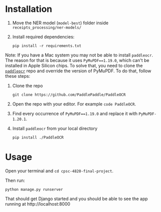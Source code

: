 # Installation

1. Move the NER model (`model-best`) folder inside `receipts_processing/ner-models/`

2. Install required dependencies:
    ```
    pip install -r requirements.txt
    ```

Note: If you have a Mac system you may not be able to install `paddleocr`. The reason for that is because it uses `PyMuPDF==1.19.0`, which can't be installed in Apple Silicon chips. To solve that, you need to clone the [`paddleocr`](https://github.com/PaddlePaddle/PaddleOCR) repo and override the version of PyMuPDF. To do that, follow these steps:

1. Clone the repo
    ```
    git clone https://github.com/PaddlePaddle/PaddleOCR
    ```
2. Open the repo with your editor. For example `code PaddleOCR`.

3. Find every occurrence of `PyMuPDF==1.19.0` and replace it with `PyMuPDF-1.20.1`.

4. Install `paddleocr` from your local directory

    ```
    pip install ./PaddleOCR
    ```


# Usage

Open your terminal and `cd cpsc-4820-final-project`. 

Then run:

```
python manage.py runserver
```

That should get Django started and you should be able to see the app running at http://localhost:8000